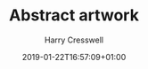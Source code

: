 ---
title: "Abstract artwork"
date: 2019-01-22T16:57:09+01:00
author: Harry Cresswell
draft: false
image: "v1548706561/mood/tumblr_pjzjqjMlQP1woduf5o1_1280.jpg"
image_alt: "Abstract artwork"
image_ratio: "portrait"
layout: lightbox
---